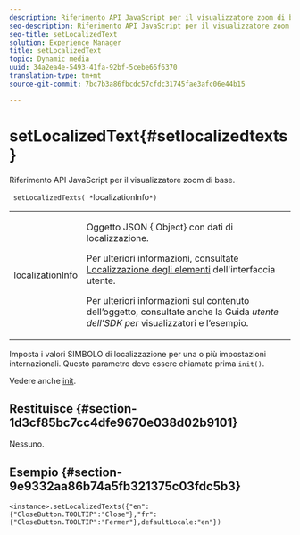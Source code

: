 ```yaml
---
description: Riferimento API JavaScript per il visualizzatore zoom di base.
seo-description: Riferimento API JavaScript per il visualizzatore zoom di base.
seo-title: setLocalizedText
solution: Experience Manager
title: setLocalizedText
topic: Dynamic media
uuid: 34a2ea4e-5493-41fa-92bf-5cebe66f6370
translation-type: tm+mt
source-git-commit: 7bc7b3a86fbcdc57cfdc31745fae3afc06e44b15

---
```



# setLocalizedText{#setlocalizedtexts}

Riferimento API JavaScript per il visualizzatore zoom di base.

` setLocalizedTexts( *`localizationInfo`*)`

<table id="table_896DFF34A68A403DB93A6D597461A573"> 
 <tbody> 
  <tr> 
   <td colname="col1"> <p> <span class="codeph"> <span class="varname"> localizationInfo</span></span> </p> </td> 
   <td colname="col2"> <p> Oggetto JSON {<span class="codeph"> Object</span>} con dati di localizzazione. </p> <p>Per ulteriori informazioni, consultate <a href="../../../c-html5-s7-aem-asset-viewers/c-html5-20-basic-zoom-viewer-about/c-html5-20-basic-zoom-viewer-localization.md#concept-cbfc39344c494eb7b9f6a272cff0cc74" format="dita" scope="local"> Localizzazione degli elementi</a> dell'interfaccia utente. </p> <p> Per ulteriori informazioni sul contenuto dell’oggetto, consultate anche la Guida <i>utente dell’SDK per</i> visualizzatori e l’esempio. </p> </td> 
  </tr> 
 </tbody> 
</table>

Imposta i valori SIMBOLO di localizzazione per una o più impostazioni internazionali. Questo parametro deve essere chiamato prima `init()`.

Vedere anche [init](../../../c-html5-s7-aem-asset-viewers/c-html5-20-basic-zoom-viewer-about/c-html5-20-basic-zoom-viewer-javascriptapiref/r-html5-basic-zoom-viewer-20-javascriptapiref-init.md#reference-aee94dd92a28410784f7a1792e28683b).

## Restituisce {#section-1d3cf85bc7cc4dfe9670e038d02b9101}

Nessuno.

## Esempio {#section-9e9332aa86b74a5fb321375c03fdc5b3}

```
<instance>.setLocalizedTexts({"en":{"CloseButton.TOOLTIP":"Close"},"fr":{"CloseButton.TOOLTIP":"Fermer"},defaultLocale:"en"})
```

